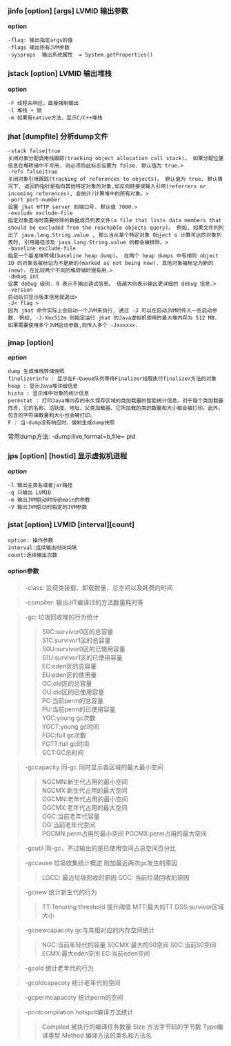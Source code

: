 ### jinfo [option] [args] LVMID 输出参数
**option**
```
-flag: 输出指定args的值
-flags 输出所有JVM参数
-sysprops  输出系统属性  = System.getProperties()
```

### jstack [option] LVMID 输出堆栈  
**option**
```
-F 线程未响应，直接强制输出
-l 堆栈 + 锁
-m 如果有native方法，显示C/C++堆栈
```

### jhat [dumpfile] 分析dump文件
```
-stack false|true
关闭对象分配调用栈跟踪(tracking object allocation call stack)。 如果分配位置信息在堆转储中不可用. 则必须将此标志设置为 false. 默认值为 true.>
-refs false|true
关闭对象引用跟踪(tracking of references to objects)。 默认值为 true. 默认情况下, 返回的指针是指向其他特定对象的对象,如反向链接或输入引用(referrers or incoming references), 会统计/计算堆中的所有对象。>
-port port-number
设置 jhat HTTP server 的端口号. 默认值 7000.>
-exclude exclude-file
指定对象查询时需要排除的数据成员列表文件(a file that lists data members that should be excluded from the reachable objects query)。 例如, 如果文件列列出了 java.lang.String.value , 那么当从某个特定对象 Object o 计算可达的对象列表时, 引用路径涉及 java.lang.String.value 的都会被排除。>
-baseline exclude-file
指定一个基准堆转储(baseline heap dump)。 在两个 heap dumps 中有相同 object ID 的对象会被标记为不是新的(marked as not being new). 其他对象被标记为新的(new). 在比较两个不同的堆转储时很有用.>
-debug int
设置 debug 级别. 0 表示不输出调试信息。 值越大则表示输出更详细的 debug 信息.>
-version
启动后只显示版本信息就退出>
-J< flag >
因为 jhat 命令实际上会启动一个JVM来执行, 通过 -J 可以在启动JVM时传入一些启动参数. 例如, -J-Xmx512m 则指定运行 jhat 的Java虚拟机使用的最大堆内存为 512 MB. 如果需要使用多个JVM启动参数,则传入多个 -Jxxxxxx.
```  

### jmap [option]
***option***
```
dump 生成堆栈转储快照
finalizerinfo : 显示在F-Queue队列等待Finalizer线程执行finalizer方法的对象
heap : 显示Java堆详细信息
histo : 显示堆中对象的统计信息
permstat : 打印Java堆内存的永久保存区域的类加载器的智能统计信息。对于每个类加载器而言，它的名称、活跃度、地址、父类加载器、它所加载的类的数量和大小都会被打印。此外，包含的字符串数量和大小也会被打印。
F : 当-dump没有响应时，强制生成dump快照 
```
常用dump方法: -dump:live,format=b,file=<filename> pid 

### jps [option] [hostid] 显示虚拟机进程
***option***
```
-l 输出主类名或者jar路径
-q 只输出 LVMID
-m 输出JVM启动时传给main的参数
-V 输出JVM启动时指定的JVM参数
```

### jstat [option] LVMID [interval][count]
```
option: 操作参数
interval:连续输出时间间隔
count:连续输出次数
```
#### option参数
> -class: 监视类装载、卸载数量、总空间以及耗费的时间  

> -compiler: 输出JIT编译过的方法数量耗时等  

> -gc: 垃圾回收堆的行为统计  
>> S0C:survivor0区的总容量  
>> S1C:survivor1区的总容量  
>> S0U:survivor0区的已使用容量  
>> S1U:survivor1区的已使用容量  
>> EC:eden区的总容量  
>> EU:eden区的使用量  
>> OC:old区的总容量  
>> OU:old区的已使用容量  
>> PC:当前perm的总容量  
>> PU:当前perm的已使用容量  
>> YGC:young gc次数  
>> YGCT:young gc时间  
>> FGC:full gc次数  
>> FGTT:full gc时间  
>> GCT:GC总时间  

> -gccapacity 同-gc 同时显示各区域的最大最小空间  
>> NGCMN:新生代占用的最小空间  
>> NGCMX:新生代占用的最大空间  
>> OGCMN:老年代占用的最小空间  
>> OGCMX:老年代占用的最大空间  
>> OGC:当前老年代容量  
>> OG:当前老年代空间  
>> PGCMN:perm占用的最小空间
>> PGCMX:perm占用的最大空间

>  -gcutil 同-gc，不过输出的是已使用空间占总空间百分比

> -gccause 垃圾收集统计概述 附加最近两次gc发生的原因
>> LGCC: 最近垃圾回收的原因
>> GCC: 当前垃圾回收的原因

>-gcnew 统计新生代的行为
>> TT:Tenuring threshold 提升阈值
>> MTT:最大的TT
>> DSS:survivor区域大小

> -gcnewcapacoty
> gc与其相对应的内存空间统计
>> NGC:当前年轻代的容量
>> S0CMX:最大的S0空间 
>> S0C:当前S0空间 
>> ECMX:最大eden空间
>> EC:当前eden空间

>-gcold 统计老年代的行为

> -gcoldcapacoty 统计老年代的空间

> -gcpermcapacoty 统计perm的空间

> -printcompilation hotspot编译方法统计
>>Compiled 被执行的编译任务数量
>>Size 方法字节码的字节数
>>Type编译类型
>>Method 编译方法的类名和方法名
